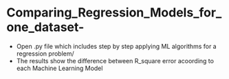 # Comparing_Regression_Models_for_one_dataset-
- Open .py file which includes step by step applying ML algorithms for a regression problem/
- The results show the difference between R_square error acoording to each Machine Learning Model
